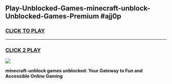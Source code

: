 
## Play-Unblocked-Games-minecraft-unblock-Unblocked-Games-Premium #ajj0p
<h3>
<a href="https://premium.freeplayer.one?title=minecraft-unblock&ref=12M">CLICK TO PLAY</a></h3>
<hr>

<h3>
<a href="https://premium.freeplayer.one?title=minecraft-unblock&ref=12M">CLICK 2 PLAY</a>
  
</h3>

<a href="https://premium.freeplayer.one?title=minecraft-unblock&ref=12M"><img src="https://clearcache.store/games.png"></a>


**minecraft-unblock games unblocked: Your Gateway to Fun and Accessible Online Gaming**

